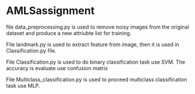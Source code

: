 # AMLSassignment

file data_preprocessing.py is used to remove noisy images from the original dataset and produce a new attriubte list for training.

File landmark.py is used to extract feature from image, then it is used in Classification.py file.

File Classification.py is used to do binary classification task use SVM. The accuracy is evaluate use confusion matrix

File Multiclass_classification.py is used to proceed multiclass classification task use MLP. 
